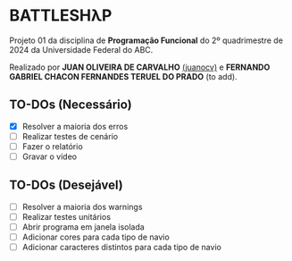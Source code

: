 # BATTLESHλP

Projeto 01 da disciplina de **Programação Funcional** do 2º quadrimestre de 2024 da Universidade Federal do ABC.

Realizado por **JUAN OLIVEIRA DE CARVALHO** [(juanocv)](https://github.com/juanocv) e **FERNANDO GABRIEL CHACON FERNANDES TERUEL DO PRADO** (to add).

## TO-DOs (Necessário)
- [X] Resolver a maioria dos erros
- [ ] Realizar testes de cenário
- [ ] Fazer o relatório
- [ ] Gravar o vídeo

## TO-DOs (Desejável)
- [ ] Resolver a maioria dos warnings
- [ ] Realizar testes unitários
- [ ] Abrir programa em janela isolada
- [ ] Adicionar cores para cada tipo de navio
- [ ] Adicionar caracteres distintos para cada tipo de navio
